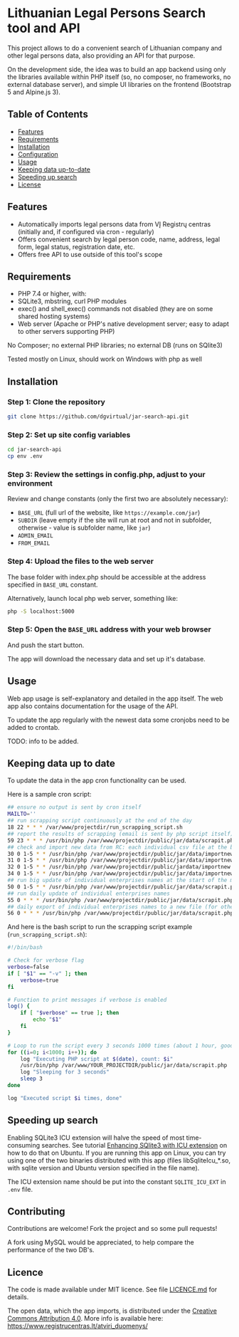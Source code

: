 # Lithuanian Legal Persons Search tool and API

This project allows to do a convenient search of Lithuanian company and other legal persons data, also providing an API for that purpose. 

On the development side, the idea was to build an app backend using only the libraries available within PHP itself (so, no composer, no frameworks, no external database server), and simple UI libraries on the frontend (Bootstrap 5 and Alpine.js 3).

## Table of Contents

- [Features](#features)
- [Requirements](#requirements)
- [Installation](#installation)
- [Configuration](#configuration)
- [Usage](#usage)
- [Keeping data up-to-date](#keeping-data-up-to-date)
- [Speeding up search](#speeding-up-search)
- [License](#license)

## Features

- Automatically imports legal persons data from VĮ Registrų centras (initially and, if configured via cron - regularly)
- Offers convenient search by legal person code, name, address, legal form, legal status, registration date, etc.
- Offers free API to use outside of this tool's scope 

## Requirements

- PHP 7.4 or higher, with:
- SQLite3, mbstring, curl PHP modules
- exec() and shell_exec() commands not disabled (they are on some shared hosting systems)
- Web server (Apache or PHP's native development server; easy to adapt to other servers supporting PHP)

No Composer; no external PHP libraries; no external DB (runs on SQlite3)

Tested mostly on Linux, should work on Windows with php as well

## Installation

### Step 1: Clone the repository

```bash
git clone https://github.com/dgvirtual/jar-search-api.git
```

### Step 2: Set up site config variables

```bash
cd jar-search-api
cp env .env
```

### Step 3: Review the settings in config.php, adjust to your environment

Review and change constants (only the first two are absolutely necessary):
  * `BASE_URL` (full url of the website, like `https://example.com/jar`)
  * `SUBDIR` (leave empty if the site will run at root and not in subfolder, otherwise - value is subfolder name, like `jar`)
  * `ADMIN_EMAIL`
  * `FROM_EMAIL`

### Step 4: Upload the files to the web server 

The base folder with index.php should be accessible at the address specified in `BASE_URL` 
constant. 

Alternatively, launch local php web server, something like: 

```bash 
php -S localhost:5000
```

### Step 5: Open the `BASE_URL` address with your web browser

And push the start button. 

The app will download the necessary data and set up it's database. 

## Usage

Web app usage is self-explanatory and detailed in the app itself. The web app also contains documentation for the usage of the API.

To update the app regularly with the newest data some cronjobs need to be added to crontab. 

TODO: info to be added.

## Keeping data up to date
To update the data in the app cron functionality can be used. 

Here is a sample cron script: 

```bash
## ensure no output is sent by cron itself
MAILTO=''
## run scrapping script continuously at the end of the day
18 22 * * * /var/www/projectdir/run_scrapping_script.sh
## report the results of scrapping (email is sent by php script itself)
59 23 * * * /usr/bin/php /var/www/projectdir/public/jar/data/scrapit.php report
## check and import new data from RC: each individual csv file at the beginning of the month
30 0 1-5 * * /usr/bin/php /var/www/projectdir/public/jar/data/importnew.php checkifnew persons
31 0 1-5 * * /usr/bin/php /var/www/projectdir/public/jar/data/importnew.php checkifnew persons unreg
32 0 1-5 * * /usr/bin/php /var/www/projectdir/public/jardata/importnew.php checkifnew forms
34 0 1-5 * * /usr/bin/php /var/www/projectdir/public/jar/data/importnew.php checkifnew statuses
## run big update of individual enterprises names at the start of the month
50 0 1-5 * * /usr/bin/php /var/www/projectdir/public/jar/data/scrapit.php update ifnewmonth
## run daily update of individual enterprises names
55 0 * * * /usr/bin/php /var/www/projectdir/public/jar/data/scrapit.php update
## daily export of individual enterprises names to a new file (for others to import)
56 0 * * * /usr/bin/php /var/www/projectdir/public/jar/data/scrapit.php export_individual
```

And here is the bash script to run the scrapping script example (`run_scrapping_script.sh`):

```bash
#!/bin/bash

# Check for verbose flag
verbose=false
if [ "$1" == "-v" ]; then
    verbose=true
fi

# Function to print messages if verbose is enabled
log() {
    if [ "$verbose" == true ]; then
        echo "$1"
    fi
}

# Loop to run the script every 3 seconds 1000 times (about 1 hour, good for 5 proxies)
for ((i=0; i<1000; i++)); do
    log "Executing PHP script at $(date), count: $i"
    /usr/bin/php /var/www/YOUR_PROJECTDIR/public/jar/data/scrapit.php
    log "Sleeping for 3 seconds"
    sleep 3
done

log "Executed script $i times, done"
```

## Speeding up search
Enabling SQLite3 ICU extension will halve the speed of most time-consuming searches. 
See tutorial [Enhancing SQlite3 with ICU extension](https://dg.lapas.info/irasas/enhancing-sqlite3-with-icu-extension/) 
on how to do that on Ubuntu. If you are running this app on Linux, you can try using one of the two binaries distributed 
with this app (files libSqliteIcu_*.so, with sqlite version and Ubuntu version specified in the file name).

The ICU extension name should be put into the constant `SQLITE_ICU_EXT` in `.env` file.

## Contributing

Contributions are welcome! Fork the project and so some pull requests!

A fork using MySQL would be appreciated, to help compare the performance of the two DB's.

## Licence

The code is made available under MIT licence. See file [LICENCE.md](LICENCE.md) for details.

The open data, which the app imports, is distributed under the [Creative Commons Attribution 4.0](https://creativecommons.org/licenses/by/4.0/deed.lt). More info is available here: https://www.registrucentras.lt/atviri_duomenys/




